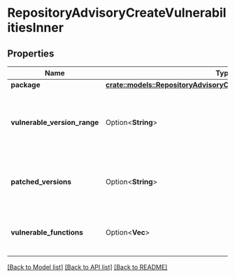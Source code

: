 # RepositoryAdvisoryCreateVulnerabilitiesInner

## Properties

Name | Type | Description | Notes
------------ | ------------- | ------------- | -------------
**package** | [**crate::models::RepositoryAdvisoryCreateVulnerabilitiesInnerPackage**](repository_advisory_create_vulnerabilities_inner_package.md) |  | 
**vulnerable_version_range** | Option<**String**> | The range of the package versions affected by the vulnerability. | [optional]
**patched_versions** | Option<**String**> | The package version(s) that resolve the vulnerability. | [optional]
**vulnerable_functions** | Option<**Vec<String>**> | The functions in the package that are affected. | [optional]

[[Back to Model list]](../README.md#documentation-for-models) [[Back to API list]](../README.md#documentation-for-api-endpoints) [[Back to README]](../README.md)


